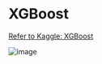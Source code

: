 # XGBoost

[Refer to Kaggle: XGBoost](https://www.kaggle.com/dansbecker/xgboost)


![image](https://user-images.githubusercontent.com/14041622/46599247-5bd35e80-cb19-11e8-89ea-36eb67cdc261.png)

